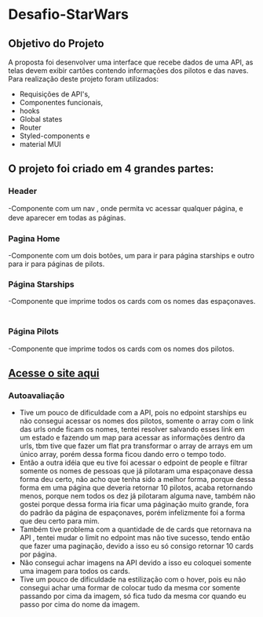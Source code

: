 # Desafio-StarWars



## Objetivo do Projeto

A proposta foi desenvolver uma interface que recebe dados de uma API, as telas devem exibir cartões contendo informações dos pilotos e das naves.
Para  realização deste projeto foram utilizados:

* Requisições de API's,
* Componentes funcionais,
* hooks 
* Global states
* Router
* Styled-components e 
* material MUI

## O projeto foi criado em 4 grandes partes:

### Header

-Componente com um nav , onde permita vc acessar qualquer página, e deve aparecer em todas as páginas.ㅤ

### Pagina Home

-Componente com um dois botões, um para ir para página starships e outro para ir para páginas de pilots.

### Página Starships

-Componente que imprime todos os cards com os nomes das espaçonaves.
ㅤ
### Página Pilots

-Componente que imprime todos os cards com os nomes dos pilotos.


## [Acesse o site aqui](https://guttural-agreement.surge.sh/)


### Autoavaliação

- Tive um pouco de dificuldade com a API, pois no edpoint starships eu não consegui acessar os nomes dos pilotos, somente o array com  o link das urls onde ficam os nomes, tentei resolver salvando esses link em um estado e fazendo um map para acessar as informações dentro da urls, tbm tive que fazer um flat pra transformar o array de arrays em um único array, porém dessa forma ficou dando erro o tempo todo. 
- Então a outra idéia que eu tive foi acessar o edpoint de people e filtrar somente os nomes de pessoas que já pilotaram uma espaçonave dessa forma deu certo, não acho que tenha sido a melhor forma, porque dessa forma em uma página que deveria retornar 10 pilotos, acaba retornando menos, porque nem todos os dez já pilotaram alguma nave, também não gostei porque dessa forma iria ficar uma páginação muito grande, fora do padrão da página de espaçonaves, porém infelizmente foi a forma que deu certo para mim. 
- Também tive problema com a quantidade de de cards que retornava na API , tentei mudar o limit no edpoint mas não tive sucesso, tendo então que fazer uma paginação, devido a isso eu só consigo retornar 10 cards por página. 
- Não consegui achar imagens na API devido a isso eu coloquei somente uma imagem para todos os cards.
- Tive um pouco de dificuldade na estilização com o hover, pois eu não consegui achar uma formar de colocar tudo da mesma cor somente passando por cima da imagem, só fica tudo da mesma cor quando eu passo por cima do nome da imagem. 


